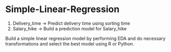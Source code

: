 # Simple-Linear-Regression

1) Delivery_time -> Predict delivery time using sorting time 
2) Salary_hike -> Build a prediction model for Salary_hike

Build a simple linear regression model by performing EDA and do necessary transformations and select the best model using R or Python.
